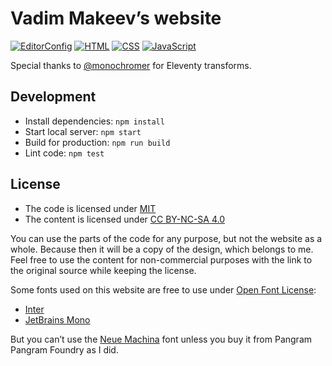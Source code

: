 # Vadim Makeev’s website

[![EditorConfig](https://github.com/pepelsbey/pepelsbey.dev/actions/workflows/editorconfig.yml/badge.svg)](https://github.com/pepelsbey/pepelsbey.dev/actions/workflows/editorconfig.yml)
[![HTML](https://github.com/pepelsbey/pepelsbey.dev/actions/workflows/html.yml/badge.svg)](https://github.com/pepelsbey/pepelsbey.dev/actions/workflows/html.yml)
[![CSS](https://github.com/pepelsbey/pepelsbey.dev/actions/workflows/css.yml/badge.svg)](https://github.com/pepelsbey/pepelsbey.dev/actions/workflows/css.yml)
[![JavaScript](https://github.com/pepelsbey/pepelsbey.dev/actions/workflows/javascript.yml/badge.svg)](https://github.com/pepelsbey/pepelsbey.dev/actions/workflows/javascript.yml)

Special thanks to [@monochromer](https://github.com/monochromer) for Eleventy transforms.

## Development

- Install dependencies: `npm install`
- Start local server: `npm start`
- Build for production: `npm run build`
- Lint code: `npm test`

## License

- The code is licensed under [MIT](MIT.md)
- The content is licensed under [CC BY-NC-SA 4.0](CC.md)

You can use the parts of the code for any purpose, but not the website as a whole. Because then it will be a copy of the design, which belongs to me. Feel free to use the content for non-commercial purposes with the link to the original source while keeping the license.

Some fonts used on this website are free to use under [Open Font License](https://scripts.sil.org/cms/scripts/page.php?site_id=nrsi&id=ofl):

- [Inter](https://github.com/rsms/inter)
- [JetBrains Mono](https://www.jetbrains.com/lp/mono/)

But you can’t use the [Neue Machina](https://pangrampangram.com/products/neue-machina) font unless you buy it from Pangram Pangram Foundry as I did.
